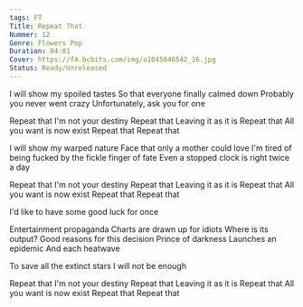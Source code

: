 ```yaml
---
tags: FT
Title: Repeat That
Nummer: 12
Genre: Flowers Pop
Duration: 04:01
Cover: https://f4.bcbits.com/img/a1045046542_16.jpg
Status: Ready/Unreleased
---
```


I will show my spoiled tastes 
So that everyone finally calmed down Probably you never went crazy Unfortunately, ask you for one 

Repeat that 
I'm not your destiny 
Repeat that 
Leaving it as it is 
Repeat that 
All you want is now exist 
Repeat that 
Repeat that

I will show my warped nature 
Face that only a mother could love I'm tired of being fucked by the fickle finger of fate 
Even a stopped clock is right twice a day 

Repeat that 
I'm not your destiny 
Repeat that 
Leaving it as it is 
Repeat that 
All you want is now exist 
Repeat that 
Repeat that 

I'd like to have some good luck for once

Entertainment propaganda 
Charts are drawn up for idiots 
Where is its output? 
Good reasons for this decision 
Prince of darkness 
Launches an epidemic 
And each heatwave 

To save all the extinct stars 
I will not be enough 

Repeat that 
I'm not your destiny 
Repeat that 
Leaving it as it is 
Repeat that 
All you want is now exist
Repeat that 
Repeat that